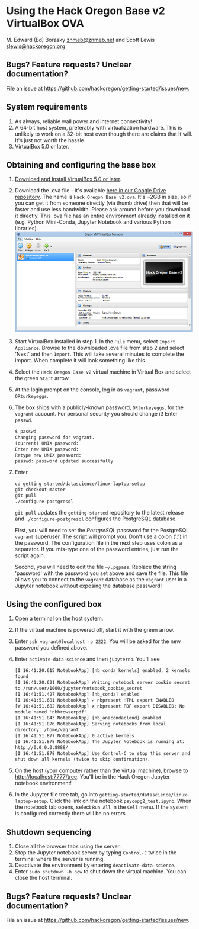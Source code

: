 Using the Hack Oregon Base v2 VirtualBox OVA
================
M. Edward (Ed) Borasky <znmeb@znmeb.net> and Scott Lewis <slewis@hackoregon.org>

Bugs? Feature requests? Unclear documentation?
----------------------------------------------

File an issue at <https://github.com/hackoregon/getting-started/issues/new>.

System requirements
-------------------

1.  As always, reliable wall power and internet connectivity!
2.  A 64-bit host system, preferably with virtualization hardware. This is unlikely to work on a 32-bit host even though there are claims that it will. It's just not worth the hassle.
3.  VirtualBox 5.0 or later.

Obtaining and configuring the base box
--------------------------------------

1.  [Download and Install VirtualBox 5.0 or later](https://www.virtualbox.org/wiki/Downloads).
2.  Download the .ova file - it's available [here in our Google Drive repository](https://drive.google.com/drive/folders/0B2VTjTSmFU2lUW90dFUtZVlLZjA). The name is `Hack Oregon Base v2.ova`.  It's ~2GB in size, so if you can get it from someone directly (via thumb drive) then that will  be faster and use less bandwidth.  Please ask around before you download it directly.  This .ova file has an entire environment already installed on it (e.g. Python Mini-Conda, Jupyter Notebook and various Python libraries).  ![images/hackor.vb1.png](images/hackor.vb1.png)
3.  Start VirtualBox installed in step 1. In the `File` menu, select `Import Appliance`. Browse to the downloaded .ova file from step 2 and select 'Next' and then `Import`.  This will take several minutes to complete the import.  When complete it will look something like this 
4.  Select the `Hack Oregon Base v2` virtual machine in Virtual Box and select the green `Start` arrow.
5.  At the login prompt on the console, log in as `vagrant`, password `ORturkeyeggs`.
6.  The box ships with a publicly-known password, `ORturkeyeggs`, for the `vagrant` account. For personal security you should change it! Enter `passwd`.

        $ passwd
        Changing password for vagrant.
        (current) UNIX password: 
        Enter new UNIX password: 
        Retype new UNIX password: 
        passwd: password updated successfully

7.  Enter

        cd getting-started/datascience/linux-laptop-setup
        git checkout master
        git pull
        ./configure-postgresql

    `git pull` updates the `getting-started` repository to the latest release and `./configure-postgresql` configures the PostgreSQL database.

    First, you will need to set the *PostgreSQL* password for the PostgreSQL `vagrant` superuser. The script will prompt you. Don't use a colon (':') in the password. The configuration file in the next step uses colon as a separator. If you mis-type one of the password entries, just run the script again.

    Second, you will need to edit the file `~/.pgpass`. Replace the string 'password' with the password you set above and save the file. This file allows you to connect to the `vagrant` database as the `vagrant` user in a Jupyter notebook without exposing the database password!

Using the configured box
------------------------

1.  Open a terminal on the host system.
2.  If the virtual machine is powered off, start it with the green arrow.
3.  Enter `ssh vagrant@localhost -p 2222`. You will be asked for the new password you defined above.
4.  Enter `activate-data-science` and then `jupyternb`. You'll see

        [I 16:41:20.615 NotebookApp] [nb_conda_kernels] enabled, 2 kernels found
        [I 16:41:20.621 NotebookApp] Writing notebook server cookie secret to /run/user/1000/jupyter/notebook_cookie_secret
        [I 16:41:51.427 NotebookApp] [nb_conda] enabled
        [I 16:41:51.681 NotebookApp] ✓ nbpresent HTML export ENABLED
        [W 16:41:51.682 NotebookApp] ✗ nbpresent PDF export DISABLED: No module named 'nbbrowserpdf'
        [I 16:41:51.843 NotebookApp] [nb_anacondacloud] enabled
        [I 16:41:51.876 NotebookApp] Serving notebooks from local directory: /home/vagrant
        [I 16:41:51.877 NotebookApp] 0 active kernels 
        [I 16:41:51.878 NotebookApp] The Jupyter Notebook is running at: http://0.0.0.0:8888/
        [I 16:41:51.878 NotebookApp] Use Control-C to stop this server and shut down all kernels (twice to skip confirmation).

5.  On the host (your computer rather than the virtual machine), browse to <http://localhost:7777/tree>. You'll be in the Hack Oregon Jupyter notebook environment!
6.  In the Jupyter file tree tab, go into `getting-started/datascience/linux-laptop-setup`. Click the link on the notebook `psycopg2_test.ipynb`. When the notebook tab opens, select `Run All` in the `Cell` menu. If the system is configured correctly there will be no errors.

Shutdown sequencing
-------------------

1.  Close all the browser tabs using the server.
2.  Stop the Jupyter notebook server by typing `Control-C` twice in the terminal where the server is running.
3.  Deactivate the environment by entering `deactivate-data-science`.
4.  Enter `sudo shutdown -h now` to shut down the virtual machine. You can close the host terminal.

Bugs? Feature requests? Unclear documentation?
----------------------------------------------

File an issue at <https://github.com/hackoregon/getting-started/issues/new>.
